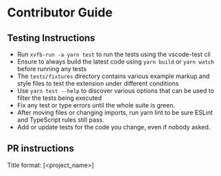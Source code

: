 # Contributor Guide

## Testing Instructions
- Run `xvfb-run -a yarn test` to run the tests using the vscode-test cli
- Ensure to always build the latest code using `yarn build` or `yarn watch` before running any tests
- The `tests/fixtures` directory contains various example markup and style files to test the extension under different conditions
- Use `yarn test --help` to discover various options that can be used to filter the tests being executed
- Fix any test or type errors until the whole suite is green.
- After moving files or changing imports, run yarn lint to be sure ESLint and TypeScript rules still pass.
- Add or update tests for the code you change, even if nobody asked.

## PR instructions
Title format: [<project_name>] <Title>